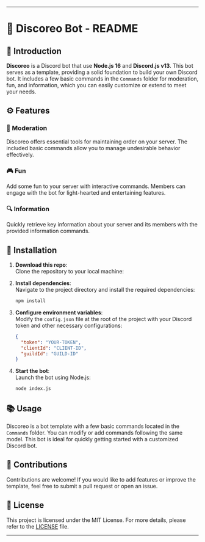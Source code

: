 
---

# 🤖 Discoreo Bot - README

## 📝 Introduction

**Discoreo** is a Discord bot that use **Node.js 16** and **Discord.js v13**. This bot serves as a template, providing a solid foundation to build your own Discord bot. It includes a few basic commands in the `Commands` folder for moderation, fun, and information, which you can easily customize or extend to meet your needs.

## ⚙️ Features

### 🔨 Moderation
Discoreo offers essential tools for maintaining order on your server. The included basic commands allow you to manage undesirable behavior effectively.

### 🎮 Fun
Add some fun to your server with interactive commands. Members can engage with the bot for light-hearted and entertaining features.

### 🔍 Information
Quickly retrieve key information about your server and its members with the provided information commands.

## 🚀 Installation

1. **Download this repo**:  
   Clone the repository to your local machine:

2. **Install dependencies**:  
   Navigate to the project directory and install the required dependencies:
   ```bash
   npm install
   ```

3. **Configure environment variables**:  
   Modify the `config.json` file at the root of the project with your Discord token and other necessary configurations:
   ```json
   {
     "token": "YOUR-TOKEN",
     "clientId": "CLIENT-ID",
     "guildId": "GUILD-ID"
   }
   ```

4. **Start the bot**:  
   Launch the bot using Node.js:
   ```bash
   node index.js
   ```

## 📚 Usage

Discoreo is a bot template with a few basic commands located in the `Commands` folder. You can modify or add commands following the same model. This bot is ideal for quickly getting started with a customized Discord bot.

## 🤝 Contributions

Contributions are welcome! If you would like to add features or improve the template, feel free to submit a pull request or open an issue.

## 📜 License

This project is licensed under the MIT License. For more details, please refer to the [LICENSE](LICENSE) file.

---
